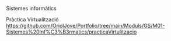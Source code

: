 Sistemes informàtics

Pràctica Virtualització
https://github.com/OriolJove/Portfolio/tree/main/Moduls/GS/M01-Sistemes%20Inf%C3%B3rmatics/practicaVirtulitzacio
